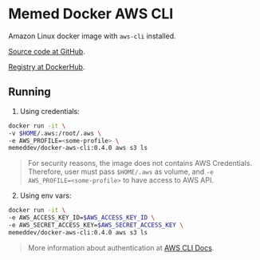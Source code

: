# Memed Docker AWS CLI

Amazon Linux docker image with `aws-cli` installed.

[Source code at GitHub](https://github.com/MemedDev/docker-aws-cli).

[Registry at DockerHub](https://hub.docker.com/r/memeddev/docker-aws-cli).

## Running

1. Using credentials:

```bash
docker run -it \
-v $HOME/.aws:/root/.aws \
-e AWS_PROFILE=<some-profile> \
memeddev/docker-aws-cli:0.4.0 aws s3 ls
```

> For security reasons, the image does not contains AWS Credentials. Therefore, user must pass `$HOME/.aws` as volume, and `-e AWS_PROFILE=<some-profile>` to have access to AWS API.

2. Using env vars:

```bash
docker run -it \
-e AWS_ACCESS_KEY_ID=$AWS_ACCESS_KEY_ID \
-e AWS_SECRET_ACCESS_KEY=$AWS_SECRET_ACCESS_KEY \
memeddev/docker-aws-cli:0.4.0 aws s3 ls
```

> More information about authentication at [AWS CLI Docs](https://docs.aws.amazon.com/pt_br/cli/latest/userguide/cli-chap-configure.html).
